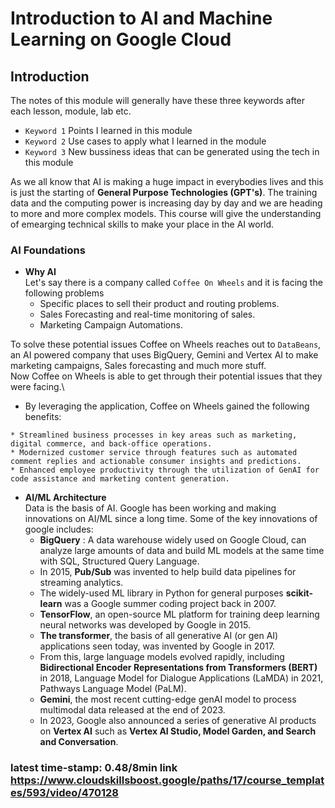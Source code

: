 # Introduction to AI and Machine Learning on Google Cloud
## Introduction
The notes of this module will generally have these three keywords after each lesson, module, lab etc.
- `Keyword 1` Points I learned in this module
- `Keyword 2` Use cases to apply what I learned in the module
- `Keyword 3` New bussiness ideas that can be generated using the tech in this module

As we all know that AI is making a huge impact in everybodies lives and this is just the starting of **General Purpose Technologies (GPT's)**. The training data and the computing power is increasing day by day and we are heading to more and more complex models.
This course will give the understanding of emearging technical skills to make your place in the AI world.

### AI Foundations
- **Why AI** \
Let's say there is a company called `Coffee On Wheels` and it is facing the following problems
  - Specific places to sell their product and routing problems.
  - Sales Forecasting and real-time monitoring of sales.
  - Marketing Campaign Automations.

To solve these potential issues Coffee on Wheels reaches out to `DataBeans`, an AI powered company that uses BigQuery, Gemini and Vertex AI to make marketing campaigns, Sales forecasting and much more stuff.\
Now Coffee on Wheels is able to get through their potential issues that they were facing.\
  -  By leveraging the application, Coffee on Wheels gained the following benefits:
  
    * Streamlined business processes in key areas such as marketing, digital commerce, and back-office operations.
    * Modernized customer service through features such as automated comment replies and actionable consumer insights and predictions.
    * Enhanced employee productivity through the utilization of GenAI for code assistance and marketing content generation.


- **AI/ML Architecture**\
Data is the basis of AI. Google has been working and making innovations on AI/ML since a long time.
Some of the key innovations of google includes:
    - **BigQuery** : A data warehouse widely used on Google Cloud, can analyze large amounts of data and build ML models at the same time with SQL, Structured Query Language.
    - In 2015, **Pub/Sub** was invented to help build data pipelines for streaming analytics.
    - The widely-used ML library in Python for general purposes **scikit-learn** was a Google summer coding project back in 2007.
    - **TensorFlow**, an open-source ML platform for training deep learning neural networks was developed by Google in 2015.
    - **The transformer**, the basis of all generative AI (or gen AI) applications seen today, was invented by Google in 2017.
    - From this, large language models evolved rapidly, including **Bidirectional Encoder Representations from Transformers (BERT)** in 2018, Language Model for Dialogue Applications (LaMDA) in 2021, Pathways Language Model (PaLM).
    - **Gemini**, the most recent cutting-edge genAI model to process multimodal data released at the end of 2023.
    - In 2023, Google also announced a series of generative AI products on **Vertex AI** such as **Vertex AI Studio, Model Garden, and Search and Conversation**.
### latest time-stamp: 0.48/8min link https://www.cloudskillsboost.google/paths/17/course_templates/593/video/470128 
